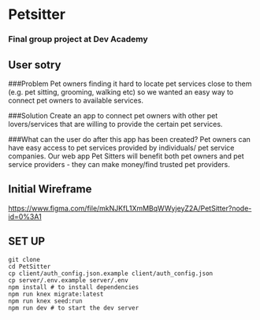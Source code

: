 # Petsitter

### Final group project at Dev Academy

## User sotry 
###Problem
Pet owners finding it hard to locate pet services close to them (e.g. pet sitting, grooming, walking etc) so we wanted an easy way to connect pet owners to available services.

###Solution
 Create an app to connect pet owners with other pet lovers/services that are willing to provide the certain pet services.

###What can the user do after this app has been created?
Pet owners can have easy access to pet services provided by individuals/ pet service companies. Our web app Pet Sitters will benefit both pet owners and pet service providers - they can make money/find trusted pet providers.


## Initial Wireframe
https://www.figma.com/file/mkNJKfL1XmMBqWWyjeyZ2A/PetSitter?node-id=0%3A1

## SET UP

```shell
git clone
cd PetSitter
cp client/auth_config.json.example client/auth_config.json
cp server/.env.example server/.env
npm install # to install dependencies
npm run knex migrate:latest
npm run knex seed:run
npm run dev # to start the dev server
```


